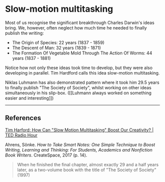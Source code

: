 # Slow-motion multitasking
Most of us recognise the significant breakthrough Charles Darwin's ideas bring. We, however, often neglect how much time he needed to finally publish the writing:

- The Origin of Species: 22 years (1837 - 1859)
- The Descent of Man: 32 years (1839 - 1871)
- The Formation Of Vegetable Mold Through The Action Of Worms: 44 years (1837 - 1881)

Notice how not only these ideas took time to develop, but they were also developing in parallel. Tim Hardford calls this idea slow-motion multitasking.

Niklas Luhmann has also demonstrated pattern where it took him 29.5 years to finally publish "The Society of Society", whilst working on other ideas simultaneously in his slip-box. ([[Luhmann always worked on something easier and interesting]])

---
## References
 [Tim Harford: How Can "Slow Motion Multitasking" Boost Our Creativity?  | TED Radio Hour](https://www.npr.org/2019/05/10/719575727/tim-harford-how-can-slow-motion-multitasking-boost-our-creativity) 

Ahrens, Sönke. *How to Take Smart Notes: One Simple Technique to Boost Writing, Learning and Thinking: For Students, Academics and Nonfiction Book Writers*. CreateSpace, 2017 (p. 14).
> When he finished the final chapter, almost exactly 29 and a half years later, as a two-volume book with the title of "The Society of Society" (1997)

<!-- #evergreen #creative -->

<!-- {BearID:64771644-3FE8-44DE-BEA4-048F53DB968E-464-000031FB207C435B} -->
